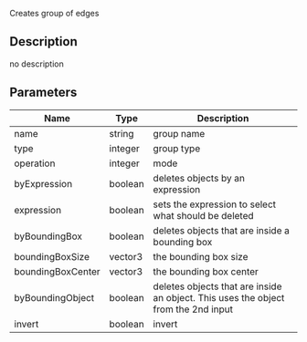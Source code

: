 Creates group of edges



## Description
no description
## Parameters

<table>
<thead>
	<tr>
		<th>Name</th>
		<th>Type</th>
		<th>Description</th>
	</tr>
</thead>
<tr>
	<td>name</td>
	<td><div class='bg-purple-800 px-2 py-px text-white rounded-sm'>string</div></td>
	<td>group name</td>
</tr>
<tr>
	<td>type</td>
	<td><div class='bg-orange-800 px-2 py-px text-white rounded-sm'>integer</div></td>
	<td>group type</td>
</tr>
<tr>
	<td>operation</td>
	<td><div class='bg-orange-800 px-2 py-px text-white rounded-sm'>integer</div></td>
	<td>mode</td>
</tr>
<tr>
	<td>byExpression</td>
	<td><div class='bg-emerald-800 px-2 py-px text-white rounded-sm'>boolean</div></td>
	<td>deletes objects by an expression</td>
</tr>
<tr>
	<td>expression</td>
	<td><div class='bg-emerald-800 px-2 py-px text-white rounded-sm'>boolean</div></td>
	<td>sets the expression to select what should be deleted</td>
</tr>
<tr>
	<td>byBoundingBox</td>
	<td><div class='bg-emerald-800 px-2 py-px text-white rounded-sm'>boolean</div></td>
	<td>deletes objects that are inside a bounding box</td>
</tr>
<tr>
	<td>boundingBoxSize</td>
	<td><div class='bg-blue-800 px-2 py-px text-white rounded-sm'>vector3</div></td>
	<td>the bounding box size</td>
</tr>
<tr>
	<td>boundingBoxCenter</td>
	<td><div class='bg-blue-800 px-2 py-px text-white rounded-sm'>vector3</div></td>
	<td>the bounding box center</td>
</tr>
<tr>
	<td>byBoundingObject</td>
	<td><div class='bg-emerald-800 px-2 py-px text-white rounded-sm'>boolean</div></td>
	<td>deletes objects that are inside an object. This uses the object from the 2nd input</td>
</tr>
<tr>
	<td>invert</td>
	<td><div class='bg-emerald-800 px-2 py-px text-white rounded-sm'>boolean</div></td>
	<td>invert</td>
</tr>
</table>
